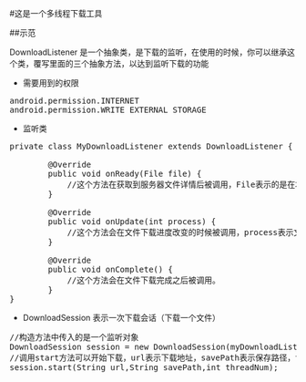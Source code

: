 #这是一个多线程下载工具

##示范

DownloadListener 是一个抽象类，是下载的监听，在使用的时候，你可以继承这个类，覆写里面的三个抽象方法，以达到监听下载的功能


- 需要用到的权限
<pre>
android.permission.INTERNET
android.permission.WRITE_EXTERNAL_STORAGE
</pre>

- 监听类
<pre>
private class MyDownloadListener extends DownloadListener {

        @Override
        public void onReady(File file) {
            //这个方法在获取到服务器文件详情后被调用，File表示的是在本地创建的文件。文件大小和服务器上相同。
        }

        @Override
        public void onUpdate(int process) {
            //这个方法会在文件下载进度改变的时候被调用，process表示文件下载进度，从0到100
        }

        @Override
        public void onComplete() {
            //这个方法会在文件下载完成之后被调用。
        }
}
</pre>


- DownloadSession 表示一次下载会话（下载一个文件）
<pre>
//构造方法中传入的是一个监听对象
DownloadSession session = new DownloadSession(myDownloadListener);
//调用start方法可以开始下载，url表示下载地址，savePath表示保存路径，threadNum表示要开启的线程
session.start(String url,String savePath,int threadNum);
</pre>